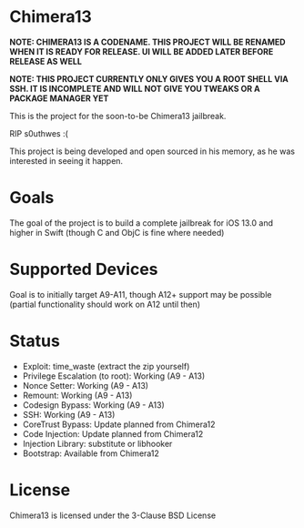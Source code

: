 # Chimera13

**NOTE: CHIMERA13 IS A CODENAME. THIS PROJECT WILL BE RENAMED WHEN IT IS READY FOR RELEASE. UI WILL BE ADDED LATER BEFORE RELEASE AS WELL**

**NOTE: THIS PROJECT CURRENTLY ONLY GIVES YOU A ROOT SHELL VIA SSH. IT IS INCOMPLETE AND WILL NOT GIVE YOU TWEAKS OR A PACKAGE MANAGER YET**

This is the project for the soon-to-be Chimera13 jailbreak.

RIP s0uthwes :(

This project is being developed and open sourced in his memory, as he was interested in seeing it happen.

# Goals

The goal of the project is to build a complete jailbreak for iOS 13.0 and higher in Swift (though C and ObjC is fine where needed)

# Supported Devices

Goal is to initially target A9-A11, though A12+ support may be possible (partial functionality should work on A12 until then)

# Status

* Exploit: time_waste (extract the zip yourself)
* Privilege Escalation (to root): Working (A9 - A13)
* Nonce Setter: Working (A9 - A13)
* Remount: Working (A9 - A13)
* Codesign Bypass: Working (A9 - A13)
* SSH: Working (A9 - A13)
* CoreTrust Bypass: Update planned from Chimera12
* Code Injection: Update planned from Chimera12
* Injection Library: substitute or libhooker
* Bootstrap: Available from Chimera12

# License

Chimera13 is licensed under the 3-Clause BSD License
